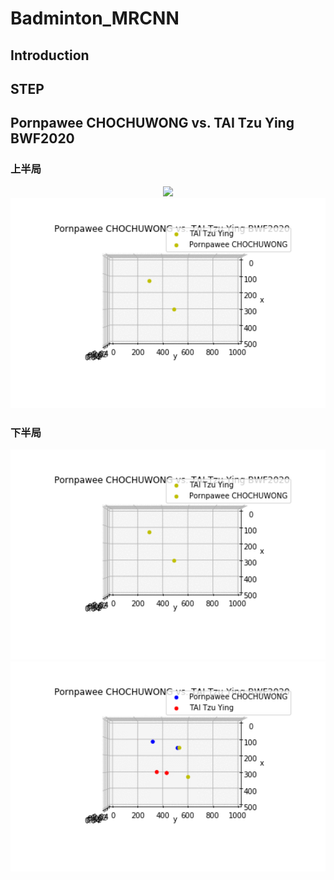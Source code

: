 # Badminton_MRCNN
## Introduction

## STEP

## Pornpawee CHOCHUWONG vs. TAI Tzu Ying BWF2020
### 上半局
<center><img src='./results/output_7m2cKr.gif' width='800px'></center>
<center><img src='./results/Webp.net-gifmaker (4).gif' width='800px'></center>

### 下半局
<center><img src='./results/Webp.net-gifmaker (3).gif' width='800px'></center>
<center><img src='./results/Webp.net-gifmaker (5).gif' width='800px'></center>
<!---
<center><img src='./results/Webp.net-gifmaker (5).gif' width='800px'></center>
--->
